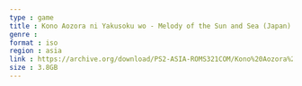```yaml
---
type : game
title : Kono Aozora ni Yakusoku wo - Melody of the Sun and Sea (Japan)
genre : 
format : iso
region : asia
link : https://archive.org/download/PS2-ASIA-ROMS321COM/Kono%20Aozora%20ni%20Yakusoku%20wo%20-%20Melody%20of%20the%20Sun%20and%20Sea%20%28Japan%29.7z
size : 3.8GB
---
```

